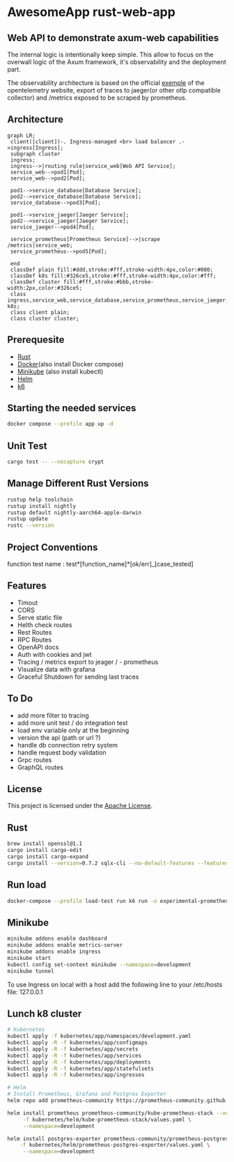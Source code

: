 # AwesomeApp rust-web-app


## Web API to demonstrate axum-web capabilities

The internal logic is intentionally keep simple. This allow to focus on the overwall logic of the Axum framework, it's observability and the deployment part.

The observability architecture is based on the official [exemple](https://opentelemetry.io/docs/demo/architecture/) of the opentelemetry website, export of traces to jaeger(or other otlp compatible collector) and /metrics exposed to be scraped by prometheus.

## Architecture 

```mermaid
graph LR;
 client([client])-. Ingress-managed <br> load balancer .->ingress[Ingress];
 subgraph cluster
 ingress;
 ingress-->|routing rule|service_web[Web API Service];
 service_web-->pod1[Pod];
 service_web-->pod2[Pod];

 pod1-->service_database[Database Service];
 pod2-->service_database[Database Service];
 service_database-->pod3[Pod];

 pod1-->service_jaeger[Jaeger Service];
 pod2-->service_jaeger[Jaeger Service];
 service_jaeger-->pod4[Pod];

 service_prometheus[Prometheus Service]-->|scrape /metrics|service_web;
 service_prometheus-->pod5[Pod];

 end
 classDef plain fill:#ddd,stroke:#fff,stroke-width:4px,color:#000;
 classDef k8s fill:#326ce5,stroke:#fff,stroke-width:4px,color:#fff;
 classDef cluster fill:#fff,stroke:#bbb,stroke-width:2px,color:#326ce5;
 class ingress,service_web,service_database,service_prometheus,service_jaeger,pod1,pod2,pod3,pod4,pod5 k8s;
 class client plain;
 class cluster cluster;
```


## Prerequesite
- [Rust](https://www.rust-lang.org/tools/install)
- [Docker](https://docs.docker.com/engine/install/)(also install Docker compose)
- [Minikube](https://minikube.sigs.k8s.io/docs/start/) (also install kubectl)
- [Helm](https://helm.sh/docs/intro/install/)
- [k6](https://k6.io/docs/get-started/installation/)


## Starting the needed services

```sh
docker compose --profile app up -d
```

## Unit Test

```sh
cargo test -- --nocapture crypt
```

## Manage Different Rust Versions

```sh
rustup help toolchain
rustup install nightly
rustup default nightly-aarch64-apple-darwin
rustup update
rustc --version
```

## Project Conventions

function test name : test*[function_name]*[ok/err]\_[case_tested]

## Features

- Timout
- CORS
- Serve static file 
- Helth check routes
- Rest Routes
- RPC Routes
- OpenAPI docs
- Auth with cookies and jwt
- Tracing / metrics export to jeager / - prometheus
- Visualize data with grafana
- Graceful Shutdown for sending last traces

## To Do

- add more filter to tracing
- add more unit test / do integration test
- load env variable only at the beginning
- version the api (path or url ?)
- handle db connection retry system
- handle request body validation
- Grpc routes
- GraphQL routes

## License

This project is licensed under the [Apache License](LICENSE).

## Rust 

```sh
brew install openssl@1.1
cargo install cargo-edit
cargo install cargo-expand
cargo install --version=0.7.2 sqlx-cli --no-default-features --features postgres 
```


## Run load

```sh
docker-compose --profile load-test run k6 run -o experimental-prometheus-rw /scripts/script.js
```

## Minikube

```sh
minikube addons enable dashboard
minikube addons enable metrics-server  
minikube addons enable ingress
minikube start
kubectl config set-context minikube --namespace=development
minikube tunnel
```

To use Ingress on local with a host add the following line to your /etc/hosts file: 127.0.0.1 <host-name> 

## Lunch k8 cluster

```sh
# Kubernetes
kubectl apply -f kubernetes/app/namespaces/development.yaml 
kubectl apply -R -f kubernetes/app/configmaps
kubectl apply -R -f kubernetes/app/secrets
kubectl apply -R -f kubernetes/app/services
kubectl apply -R -f kubernetes/app/deployments
kubectl apply -R -f kubernetes/app/statefulsets
kubectl apply -R -f kubernetes/app/ingresses

# Helm
# Install Prometheus, Grafana and Postgres Exporter
helm repo add prometheus-community https://prometheus-community.github.io/helm-charts

helm install prometheus prometheus-community/kube-prometheus-stack --version "51.2.0" \
     -f kubernetes/helm/kube-prometheus-stack/values.yaml \
     --namespace=development

helm install postgres-exporter prometheus-community/prometheus-postgres-exporter --version "5.1.0" \
    -f kubernetes/helm/prometheus-postgres-exporter/values.yaml \
     --namespace=development
```




